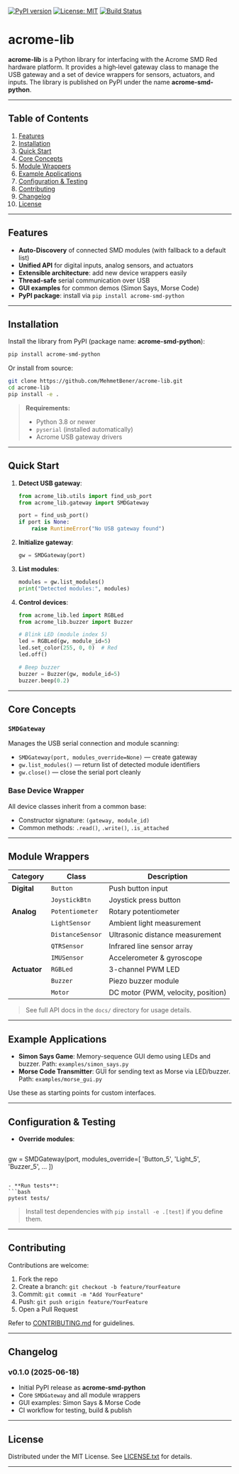 [![PyPI version](https://img.shields.io/pypi/v/acrome-smd-python.svg)](https://pypi.org/project/acrome-smd-python/)
[![License: MIT](https://img.shields.io/badge/License-MIT-blue.svg)](LICENSE.txt)
[![Build Status](https://github.com/MehmetBener/acrome-lib/actions/workflows/python-publish.yml/badge.svg)](https://github.com/MehmetBener/acrome-lib/actions)

# acrome-lib

**acrome-lib** is a Python library for interfacing with the Acrome SMD Red hardware platform. It provides a high‑level gateway class to manage the USB gateway and a set of device wrappers for sensors, actuators, and inputs. The library is published on PyPI under the name **acrome-smd-python**.

---

## Table of Contents

1. [Features](#features)
2. [Installation](#installation)
3. [Quick Start](#quick-start)
4. [Core Concepts](#core-concepts)
5. [Module Wrappers](#module-wrappers)
6. [Example Applications](#example-applications)
7. [Configuration & Testing](#configuration--testing)
8. [Contributing](#contributing)
9. [Changelog](#changelog)
10. [License](#license)

---

## Features

* **Auto-Discovery** of connected SMD modules (with fallback to a default list)
* **Unified API** for digital inputs, analog sensors, and actuators
* **Extensible architecture**: add new device wrappers easily
* **Thread-safe** serial communication over USB
* **GUI examples** for common demos (Simon Says, Morse Code)
* **PyPI package**: install via `pip install acrome-smd-python`

---

## Installation

Install the library from PyPI (package name: **acrome-smd-python**):

```bash
pip install acrome-smd-python
```

Or install from source:

```bash
git clone https://github.com/MehmetBener/acrome-lib.git
cd acrome-lib
pip install -e .
```

> **Requirements:**
>
> * Python 3.8 or newer
> * `pyserial` (installed automatically)
> * Acrome USB gateway drivers

---

## Quick Start

1. **Detect USB gateway**:

   ```python
   from acrome_lib.utils import find_usb_port
   from acrome_lib.gateway import SMDGateway

   port = find_usb_port()
   if port is None:
       raise RuntimeError("No USB gateway found")
   ```

2. **Initialize gateway**:

   ```python
   gw = SMDGateway(port)
   ```

3. **List modules**:

   ```python
   modules = gw.list_modules()
   print("Detected modules:", modules)
   ```

4. **Control devices**:

   ```python
   from acrome_lib.led import RGBLed
   from acrome_lib.buzzer import Buzzer

   # Blink LED (module index 5)
   led = RGBLed(gw, module_id=5)
   led.set_color(255, 0, 0)  # Red
   led.off()

   # Beep buzzer
   buzzer = Buzzer(gw, module_id=5)
   buzzer.beep(0.2)
   ```

---

## Core Concepts

### `SMDGateway`

Manages the USB serial connection and module scanning:

* `SMDGateway(port, modules_override=None)` — create gateway
* `gw.list_modules()` — return list of detected module identifiers
* `gw.close()` — close the serial port cleanly

### Base Device Wrapper

All device classes inherit from a common base:

* Constructor signature: `(gateway, module_id)`
* Common methods: `.read()`, `.write()`, `.is_attached`

---

## Module Wrappers

| Category     | Class            | Description                        |
| ------------ | ---------------- | ---------------------------------- |
| **Digital**  | `Button`         | Push button input                  |
|              | `JoystickBtn`    | Joystick press button              |
| **Analog**   | `Potentiometer`  | Rotary potentiometer               |
|              | `LightSensor`    | Ambient light measurement          |
|              | `DistanceSensor` | Ultrasonic distance measurement    |
|              | `QTRSensor`      | Infrared line sensor array         |
|              | `IMUSensor`      | Accelerometer & gyroscope          |
| **Actuator** | `RGBLed`         | 3-channel PWM LED                  |
|              | `Buzzer`         | Piezo buzzer module                |
|              | `Motor`          | DC motor (PWM, velocity, position) |

> See full API docs in the `docs/` directory for usage details.

---

## Example Applications

* **Simon Says Game**: Memory-sequence GUI demo using LEDs and buzzer.
  Path: `examples/simon_says.py`
* **Morse Code Transmitter**: GUI for sending text as Morse via LED/buzzer.
  Path: `examples/morse_gui.py`

Use these as starting points for custom interfaces.

---

## Configuration & Testing

* **Override modules**:

  ```python
  ```

gw = SMDGateway(port, modules\_override=\[
'Button\_5', 'Light\_5', 'Buzzer\_5', ...
])

````

- **Run tests**:
```bash
pytest tests/
````

> Install test dependencies with `pip install -e .[test]` if you define them.

---

## Contributing

Contributions are welcome:

1. Fork the repo
2. Create a branch: `git checkout -b feature/YourFeature`
3. Commit: `git commit -m "Add YourFeature"`
4. Push: `git push origin feature/YourFeature`
5. Open a Pull Request

Refer to [CONTRIBUTING.md](CONTRIBUTING.md) for guidelines.

---

## Changelog

### v0.1.0 (2025-06-18)

* Initial PyPI release as **acrome-smd-python**
* Core `SMDGateway` and all module wrappers
* GUI examples: Simon Says & Morse Code
* CI workflow for testing, build & publish

---

## License

Distributed under the MIT License. See [LICENSE.txt](LICENSE.txt) for details.

---
